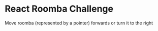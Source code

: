 # React Roomba Challenge

Move roomba (represented by a pointer) forwards or turn it to the right


